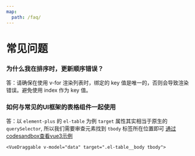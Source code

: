 ```yaml
---
map:
  path: /faq/
---
```


# 常见问题

### 为什么我在排序时，更新顺序错误？

答：请确保在使用 v-for 渲染列表时，绑定的 key 值是唯一的，否则会导致渲染错误。避免使用 index 作为 key 值。

### 如何与常见的UI框架的表格组件一起使用

答：以 `element-plus` 的 `el-table` 为例 `target` 属性其实相当于原生的 `querySelector`, 所以我们需要审查元素找到 `tbody` 标签所在位置即可 [通过codesandbox查看vue3示例]( https://codesandbox.io/p/devbox/priceless-sky-ns6zgm) 

```vue
<VueDraggable v-model="data" target=".el-table__body tbody">
```

